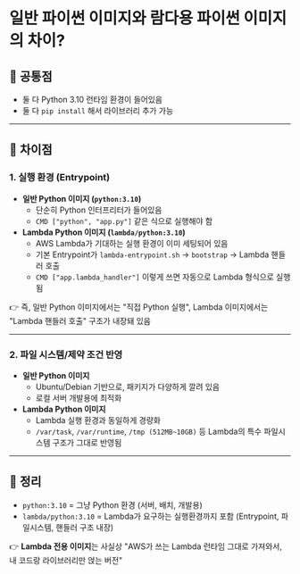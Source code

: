 # 일반 파이썬 이미지와 람다용 파이썬 이미지의 차이?

## 📌 공통점

- 둘 다 Python 3.10 런타임 환경이 들어있음
- 둘 다 `pip install` 해서 라이브러리 추가 가능

---

## 📌 차이점

### 1. 실행 환경 (Entrypoint)

- **일반 Python 이미지 (`python:3.10`)**
    - 단순히 Python 인터프리터가 들어있음
    - `CMD ["python", "app.py"]` 같은 식으로 실행해야 함
- **Lambda Python 이미지 (`lambda/python:3.10`)**
    - AWS Lambda가 기대하는 실행 환경이 이미 세팅되어 있음
    - 기본 Entrypoint가 `lambda-entrypoint.sh` → `bootstrap` → Lambda 핸들러 호출
    - `CMD ["app.lambda_handler"]` 이렇게 쓰면 자동으로 Lambda 형식으로 실행됨

👉 즉, 일반 Python 이미지에서는 "직접 Python 실행", Lambda 이미지에서는 "Lambda 핸들러 호출" 구조가 내장돼 있음

---

### 2. 파일 시스템/제약 조건 반영

- **일반 Python 이미지**
    - Ubuntu/Debian 기반으로, 패키지가 다양하게 깔려 있음
    - 로컬 서버 개발용에 최적화
- **Lambda Python 이미지**
    - Lambda 실행 환경과 동일하게 경량화
    - `/var/task`, `/var/runtime`, `/tmp (512MB~10GB)` 등 Lambda의 특수 파일시스템 구조가 그대로 반영됨

---

## 📌 정리

- `python:3.10` = 그냥 Python 환경 (서버, 배치, 개발용)
- `lambda/python:3.10` = Lambda가 요구하는 실행환경까지 포함 (Entrypoint, 파일시스템, 핸들러 구조 내장)

👉 **Lambda 전용 이미지**는 사실상 "AWS가 쓰는 Lambda 런타임 그대로 가져와서, 내 코드랑 라이브러리만 얹는 버전"
